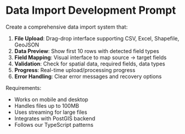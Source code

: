 # Data Import Development Prompt

Create a comprehensive data import system that:

1. **File Upload**: Drag-drop interface supporting CSV, Excel, Shapefile, GeoJSON
2. **Data Preview**: Show first 10 rows with detected field types
3. **Field Mapping**: Visual interface to map source → target fields
4. **Validation**: Check for spatial data, required fields, data types
5. **Progress**: Real-time upload/processing progress
6. **Error Handling**: Clear error messages and recovery options

Requirements:
- Works on mobile and desktop
- Handles files up to 100MB
- Uses streaming for large files
- Integrates with PostGIS backend
- Follows our TypeScript patterns